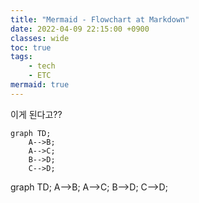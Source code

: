 ```yaml
---
title: "Mermaid - Flowchart at Markdown"
date: 2022-04-09 22:15:00 +0900
classes: wide
toc: true
tags:
    - tech
    - ETC
mermaid: true
---
```


이게 된다고??

```mermaid
graph TD;
    A-->B;
    A-->C;
    B-->D;
    C-->D;
```

<div class="mermaid">
graph TD;
    A-->B;
    A-->C;
    B-->D;
    C-->D;
</div>
